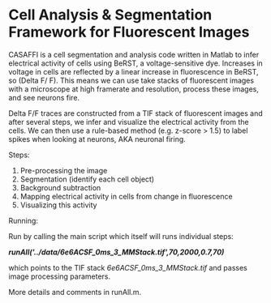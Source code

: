 # Cell Analysis & Segmentation Framework for Fluorescent Images

CASAFFI is a cell segmentation and analysis code written in Matlab to infer electrical activity of cells using BeRST, a voltage-sensitive dye.
Increases in voltage in cells are reflected by a linear increase in fluorescence in BeRST, so (Delta F/ F). This means we can use take stacks of fluorescent images with a microscope at high framerate and resolution, process these images, and see neurons fire.


Delta F/F traces are constructed from a TIF stack of fluorescent images and after several steps, we infer and visualize the electrical activity from the cells. We can then use a rule-based method (e.g. z-score > 1.5) to label spikes when looking at neurons, AKA neuronal firing.   


Steps:
1) Pre-processing the image
2) Segmentation (identify each cell object)
3) Background subtraction
4) Mapping electrical activity in cells from change in fluorescence
5) Visualizing this activity



Running:  

Run by calling the main script which itself will runs individual steps:  

_**runAll('../data/6e6ACSF_0ms_3_MMStack.tif',70,2000,0.7,70)**_

which points to the TIF stack *6e6ACSF_0ms_3_MMStack.tif* and passes image processing parameters.

More details and comments in runAll.m. 
